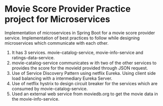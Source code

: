 # Movie Score Provider Practice project for Microservices
Implementation of microservices in Spring Boot for a movie score provider service. Implementation of best practices to follow while designing microservices which communicate with each other.
1) It has 3 services. movie-catalog-service, movie-info-service and ratings-data-service. 
2) movie-catalog-service communicates w ith two of the other services to provides the score for the movieId provided through      JSON request.
3) Use of Service Discovery Pattern using netflix Eureka. Using client side load balancing with a intermediary Eureka Server.
4) Use of netflix hystrix to design circuit breaker for the services which are consumed by movie-catalog-service.
5) Used an external web service from moviedb.org to get the movie data in the movie-info-service.
